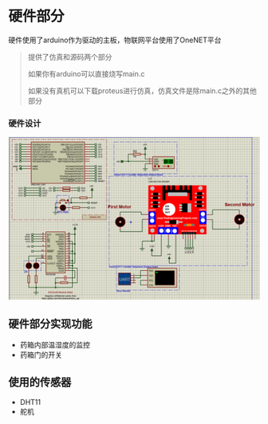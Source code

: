 # 硬件部分

硬件使用了arduino作为驱动的主板，物联网平台使用了OneNET平台



> 提供了仿真和源码两个部分
>
> 如果你有arduino可以直接烧写main.c
>
> 如果没有真机可以下载proteus进行仿真，仿真文件是除main.c之外的其他部分 

### 硬件设计

![硬件设计](https://raw.githubusercontent.com/2943102883/smart_medical/main/imgs/%E7%A1%AC%E4%BB%B6%E8%AE%BE%E8%AE%A1.png)



## 硬件部分实现功能

- 药箱内部温湿度的监控
- 药箱门的开关

## 使用的传感器

- DHT11
- 舵机

